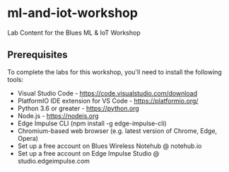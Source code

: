# ml-and-iot-workshop

Lab Content for the Blues ML &amp; IoT Workshop

## Prerequisites

To complete the labs for this workshop, you'll need to install the following tools:

- Visual Studio Code - https://code.visualstudio.com/download
- PlatformIO IDE extension for VS Code - https://platformio.org/
- Python 3.6 or greater - https://python.org
- Node.js - https://nodejs.org
- Edge Impulse CLI (npm install -g edge-impulse-cli)
- Chromium-based web browser (e.g. latest version of Chrome, Edge, Opera)
- Set up a free account on Blues Wireless Notehub @ notehub.io
- Set up a free account on Edge Impulse Studio @ studio.edgeimpulse.com
